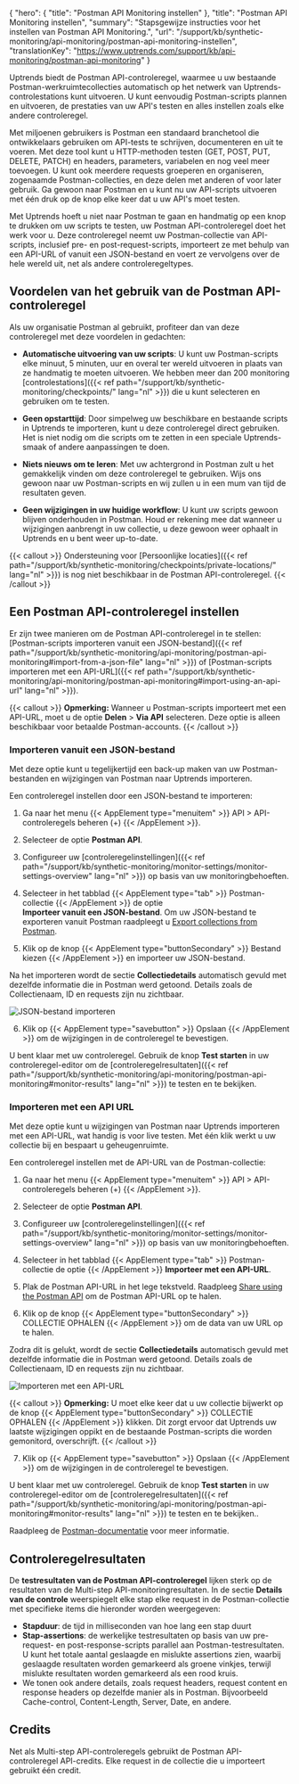 {
  "hero": {
    "title": "Postman API Monitoring instellen"
  },
  "title": "Postman API Monitoring instellen",
  "summary": "Stapsgewijze instructies voor het instellen van Postman API Monitoring.",
  "url": "/support/kb/synthetic-monitoring/api-monitoring/postman-api-monitoring-instellen",
  "translationKey": "https://www.uptrends.com/support/kb/api-monitoring/postman-api-monitoring"
}

Uptrends biedt de Postman API-controleregel, waarmee u uw bestaande Postman-werkruimtecollecties automatisch op het netwerk van Uptrends-controlestations kunt uitvoeren. U kunt eenvoudig Postman-scripts plannen en uitvoeren, de prestaties van uw API's testen en alles instellen zoals elke andere controleregel.

Met miljoenen gebruikers is Postman een standaard branchetool die ontwikkelaars gebruiken om API-tests te schrijven, documenteren en uit te voeren. Met deze tool kunt u HTTP-methoden testen (GET, POST, PUT, DELETE, PATCH) en headers, parameters, variabelen en nog veel meer toevoegen. U kunt ook meerdere requests groeperen en organiseren, zogenaamde Postman-collecties, en deze delen met anderen of voor later gebruik. Ga gewoon naar Postman en u kunt nu uw API-scripts uitvoeren met één druk op de knop elke keer dat u uw API's moet testen.

Met Uptrends hoeft u niet naar Postman te gaan en handmatig op een knop te drukken om uw scripts te testen, uw Postman API-controleregel doet het werk voor u. Deze controleregel neemt uw Postman-collectie van API-scripts, inclusief pre- en post-request-scripts, importeert ze met behulp van een API-URL of vanuit een JSON-bestand en voert ze vervolgens over de hele wereld uit, net als andere controleregeltypes.

## Voordelen van het gebruik van de Postman API-controleregel

Als uw organisatie Postman al gebruikt, profiteer dan van deze controleregel met deze voordelen in gedachten:

- **Automatische uitvoering van uw scripts**: U kunt uw Postman-scripts elke minuut, 5 minuten, uur en overal ter wereld uitvoeren in plaats van ze handmatig te moeten uitvoeren. We hebben meer dan 200 monitoring [controlestations]({{< ref path="/support/kb/synthetic-monitoring/checkpoints/" lang="nl" >}}) die u kunt selecteren en gebruiken om te testen.  

- **Geen opstarttijd**: Door simpelweg uw beschikbare en bestaande scripts in Uptrends te importeren, kunt u deze controleregel direct gebruiken. Het is niet nodig om die scripts om te zetten in een speciale Uptrends-smaak of andere aanpassingen te doen.

- **Niets nieuws om te leren**: Met uw achtergrond in Postman zult u het gemakkelijk vinden om deze controleregel te gebruiken. Wijs ons gewoon naar uw Postman-scripts en wij zullen u in een mum van tijd de resultaten geven.

- **Geen wijzigingen in uw huidige workflow**: U kunt uw scripts gewoon blijven onderhouden in Postman. Houd er rekening mee dat wanneer u wijzigingen aanbrengt in uw collectie, u deze gewoon weer ophaalt in Uptrends en u bent weer up-to-date.

{{< callout >}} Ondersteuning voor [Persoonlijke locaties]({{< ref path="/support/kb/synthetic-monitoring/checkpoints/private-locations/" lang="nl" >}}) is nog niet beschikbaar in de Postman API-controleregel. {{< /callout >}}

## Een Postman API-controleregel instellen

Er zijn twee manieren om de Postman API-controleregel in te stellen: [Postman-scripts importeren vanuit een JSON-bestand]({{< ref path="/support/kb/synthetic-monitoring/api-monitoring/postman-api-monitoring#import-from-a-json-file" lang="nl" >}}) of [Postman-scripts importeren met een API-URL]({{< ref path="/support/kb/synthetic-monitoring/api-monitoring/postman-api-monitoring#import-using-an-api-url" lang="nl" >}}).

{{< callout >}} **Opmerking:** Wanneer u Postman-scripts importeert met een API-URL, moet u de optie **Delen** > **Via API** selecteren. Deze optie is alleen beschikbaar voor betaalde Postman-accounts. {{< /callout >}}

### Importeren vanuit een JSON-bestand

Met deze optie kunt u tegelijkertijd een back-up maken van uw Postman-bestanden en wijzigingen van Postman naar Uptrends importeren.

Een controleregel instellen door een JSON-bestand te importeren:

1. Ga naar het menu {{< AppElement type="menuitem" >}} API > API-controleregels beheren (+) {{< /AppElement >}}.
2. Selecteer de optie **Postman API**.
3. Configureer uw [controleregelinstellingen]({{< ref path="/support/kb/synthetic-monitoring/monitor-settings/monitor-settings-overview" lang="nl" >}}) op basis van uw monitoringbehoeften.

4. Selecteer in het tabblad {{< AppElement type="tab" >}} Postman-collectie {{< /AppElement >}} de optie  
**Importeer vanuit een JSON-bestand**. Om uw JSON-bestand te exporteren vanuit Postman raadpleegt u [Export collections from Postman](https://learning.postman.com/docs/getting-started/importing-and-exporting/exporting-data#export-collections).

5. Klik op de knop {{< AppElement type="buttonSecondary" >}} Bestand kiezen {{< /AppElement >}} en importeer uw JSON-bestand. 

Na het importeren wordt de sectie **Collectiedetails** automatisch gevuld met dezelfde informatie die in Postman werd getoond. Details zoals de Collectienaam, ID en requests zijn nu zichtbaar.

![JSON-bestand importeren](/img/content/scr_postman-import-json-file.min.png)

6. Klik op {{< AppElement type="savebutton" >}} Opslaan {{< /AppElement >}} om de wijzigingen in de controleregel te bevestigen.

U bent klaar met uw controleregel. Gebruik de knop **Test starten** in uw controleregel-editor om de [controleregelresultaten]({{< ref path="/support/kb/synthetic-monitoring/api-monitoring/postman-api-monitoring#monitor-results" lang="nl" >}}) te testen en te bekijken.

### Importeren met een API URL

Met deze optie kunt u wijzigingen van Postman naar Uptrends importeren met een API-URL, wat handig is voor live testen. Met één klik werkt u uw collectie bij en bespaart u geheugenruimte.

Een controleregel instellen met de API-URL van de Postman-collectie:

1. Ga naar het menu {{< AppElement type="menuitem" >}} API > API-controleregels beheren (+) {{< /AppElement >}}.
2. Selecteer de optie **Postman API**.
3. Configureer uw [controleregelinstellingen]({{< ref path="/support/kb/synthetic-monitoring/monitor-settings/monitor-settings-overview" lang="nl" >}}) op basis van uw monitoringbehoeften.

4. Selecteer in het tabblad {{< AppElement type="tab" >}} Postman-collectie de optie {{< /AppElement >}} **Importeer met een API-URL**.

5. Plak de Postman API-URL in het lege tekstveld. Raadpleeg [Share using the Postman API](https://learning.postman.com/docs/collaborating-in-postman/sharing#share-using-the-postman-api) om de Postman API-URL op te halen.

6. Klik op de knop {{< AppElement type="buttonSecondary" >}} COLLECTIE OPHALEN {{< /AppElement >}} om de data van uw URL op te halen.

Zodra dit is gelukt, wordt de sectie **Collectiedetails** automatisch gevuld met dezelfde informatie die in Postman werd getoond. Details zoals de Collectienaam, ID en requests zijn nu zichtbaar.

![Importeren met een API-URL](/img/content/scr_postman-import-api-url.min.png)

{{< callout >}} **Opmerking:** U moet elke keer dat u uw collectie bijwerkt op de knop {{< AppElement type="buttonSecondary" >}} COLLECTIE OPHALEN {{< /AppElement >}} klikken. Dit zorgt ervoor dat Uptrends uw laatste wijzigingen oppikt en de bestaande Postman-scripts die worden gemonitord, overschrijft. {{< /callout >}}

7. Klik op {{< AppElement type="savebutton" >}} Opslaan {{< /AppElement >}} om de wijzigingen in de controleregel te bevestigen.

U bent klaar met uw controleregel. Gebruik de knop **Test starten** in uw controleregel-editor om de [controleregelresultaten]({{< ref path="/support/kb/synthetic-monitoring/api-monitoring/postman-api-monitoring#monitor-results" lang="nl" >}}) te testen en te bekijken..

Raadpleeg de [Postman-documentatie](https://learning.postman.com/docs/collaborating-in-postman/sharing) voor meer informatie.

## Controleregelresultaten

De **testresultaten van de Postman API-controleregel** lijken sterk op de resultaten van de Multi-step API-monitoringresultaten. In de sectie **Details van de controle** weerspiegelt elke stap elke request in de Postman-collectie met specifieke items die hieronder worden weergegeven:

- **Stapduur**: de tijd in milliseconden van hoe lang een stap duurt
- **Stap-assertions**: de werkelijke testresultaten op basis van uw pre-request- en post-response-scripts parallel aan Postman-testresultaten. U kunt het totale aantal geslaagde en mislukte assertions zien, waarbij geslaagde resultaten worden gemarkeerd als groene vinkjes, terwijl mislukte resultaten worden gemarkeerd als een rood kruis.
- We tonen ook andere details, zoals request headers, request content en response headers op dezelfde manier als in Postman. Bijvoorbeeld Cache-control, Content-Length, Server, Date, en andere.

## Credits

Net als Multi-step API-controleregels gebruikt de Postman API-controleregel API-credits. Elke request in de collectie die u importeert gebruikt één credit.